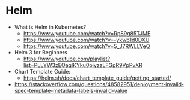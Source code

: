# Helm

- What is Helm in Kubernetes?
  - https://www.youtube.com/watch?v=Rp89g85TJME
  - https://www.youtube.com/watch?v=-ykwb1d0DXU
  - https://www.youtube.com/watch?v=5_J7RWLLVeQ
- Helm 3 for Beginners
  - https://www.youtube.com/playlist?list=PLLYW3zEOaqlKYku0piyzzLFGpR9VpPvXR
- Chart Template Guide:
  - https://helm.sh/docs/chart_template_guide/getting_started/
- https://stackoverflow.com/questions/48582951/deployment-invalid-spec-template-metadata-labels-invalid-value
